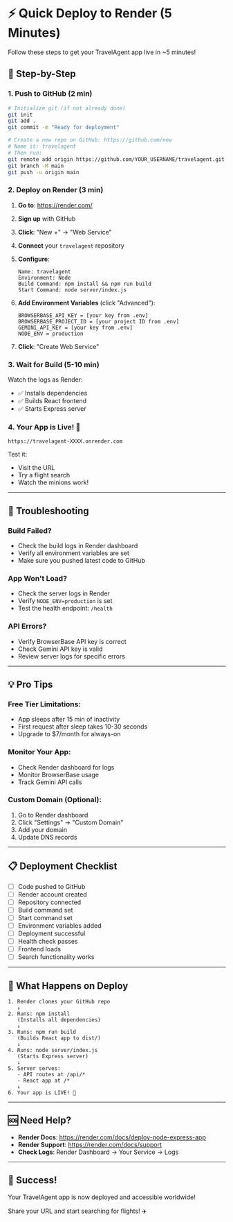# ⚡ Quick Deploy to Render (5 Minutes)

Follow these steps to get your TravelAgent app live in ~5 minutes!

## 🚀 Step-by-Step

### **1. Push to GitHub** (2 min)

```bash
# Initialize git (if not already done)
git init
git add .
git commit -m "Ready for deployment"

# Create a new repo on GitHub: https://github.com/new
# Name it: travelagent
# Then run:
git remote add origin https://github.com/YOUR_USERNAME/travelagent.git
git branch -M main
git push -u origin main
```

### **2. Deploy on Render** (3 min)

1. **Go to**: https://render.com/
2. **Sign up** with GitHub
3. **Click**: "New +" → "Web Service"
4. **Connect** your `travelagent` repository
5. **Configure**:
   ```
   Name: travelagent
   Environment: Node
   Build Command: npm install && npm run build
   Start Command: node server/index.js
   ```

6. **Add Environment Variables** (click "Advanced"):
   ```
   BROWSERBASE_API_KEY = [your key from .env]
   BROWSERBASE_PROJECT_ID = [your project ID from .env]
   GEMINI_API_KEY = [your key from .env]
   NODE_ENV = production
   ```

7. **Click**: "Create Web Service"

### **3. Wait for Build** (5-10 min)

Watch the logs as Render:
- ✅ Installs dependencies
- ✅ Builds React frontend
- ✅ Starts Express server

### **4. Your App is Live!** 🎉

```
https://travelagent-XXXX.onrender.com
```

Test it:
- Visit the URL
- Try a flight search
- Watch the minions work!

---

## 🔧 Troubleshooting

### **Build Failed?**
- Check the build logs in Render dashboard
- Verify all environment variables are set
- Make sure you pushed latest code to GitHub

### **App Won't Load?**
- Check the server logs in Render
- Verify `NODE_ENV=production` is set
- Test the health endpoint: `/health`

### **API Errors?**
- Verify BrowserBase API key is correct
- Check Gemini API key is valid
- Review server logs for specific errors

---

## 💡 Pro Tips

### **Free Tier Limitations:**
- App sleeps after 15 min of inactivity
- First request after sleep takes 10-30 seconds
- Upgrade to $7/month for always-on

### **Monitor Your App:**
- Check Render dashboard for logs
- Monitor BrowserBase usage
- Track Gemini API calls

### **Custom Domain (Optional):**
1. Go to Render dashboard
2. Click "Settings" → "Custom Domain"
3. Add your domain
4. Update DNS records

---

## 📋 Deployment Checklist

- [ ] Code pushed to GitHub
- [ ] Render account created
- [ ] Repository connected
- [ ] Build command set
- [ ] Start command set
- [ ] Environment variables added
- [ ] Deployment successful
- [ ] Health check passes
- [ ] Frontend loads
- [ ] Search functionality works

---

## 🎯 What Happens on Deploy

```
1. Render clones your GitHub repo
   ↓
2. Runs: npm install
   (Installs all dependencies)
   ↓
3. Runs: npm run build
   (Builds React app to dist/)
   ↓
4. Runs: node server/index.js
   (Starts Express server)
   ↓
5. Server serves:
   - API routes at /api/*
   - React app at /*
   ↓
6. Your app is LIVE! 🚀
```

---

## 🆘 Need Help?

- **Render Docs**: https://render.com/docs/deploy-node-express-app
- **Render Support**: https://render.com/docs/support
- **Check Logs**: Render Dashboard → Your Service → Logs

---

## 🎉 Success!

Your TravelAgent app is now deployed and accessible worldwide!

Share your URL and start searching for flights! ✈️
